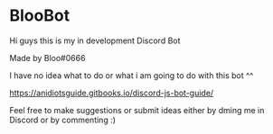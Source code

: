 # BlooBot
Hi guys this is my in development Discord Bot

Made by Bloo#0666

I have no idea what to do or what i am going to do with this bot ^^

https://anidiotsguide.gitbooks.io/discord-js-bot-guide/

Feel free to make suggestions or submit ideas either by dming me in Discord or by commenting :)
